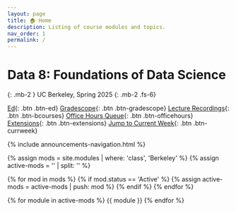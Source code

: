 ```yaml
---
layout: page
title: 🏠 Home
description: Listing of course modules and topics.
nav_order: 1
permalink: /
---
```


# **Data 8: Foundations of Data Science**

{: .mb-2 }
UC Berkeley, Spring 2025
{: .mb-2 .fs-6}

[Ed](https://edstem.org/us/courses/73504/discussion){: .btn .btn-ed}
[Gradescope](https://www.gradescope.com/courses/952061){: .btn .btn-gradescope}
[Lecture Recordings](https://bcourses.berkeley.edu/courses/1542000/external_tools/90481){: .btn .btn-bcourses}
[Office Hours Queue](https://oh.data8.org/){: .btn .btn-officehours}
[Extensions](https://docs.google.com/forms/d/e/1FAIpQLSebp86RhH3cWG1_4v6dR5f_WyJ_icj3cmXoUy9p4C30typmOw/viewform){: .btn .btn-extensions}
[Jump to Current Week](https://www.data8.org/sp25/#week-6){: .btn .btn-currweek}

{% include announcements-navigation.html %}

{% assign mods = site.modules | where: 'class', 'Berkeley' %}
{% assign active-mods = '' | split: '' %}

{% for mod in mods %}
{% if mod.status == 'Active' %}
{% assign active-mods = active-mods | push: mod %}
{% endif %}
{% endfor %}

{% for module in active-mods %}
{{ module }}
{% endfor %}

<script src="{{ '/assets/scripts/announcement-navigation.js' | relative_url }}"></script>
